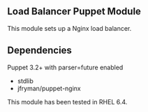 Load Balancer Puppet Module
-------------------

This module sets up a Nginx load balancer.

Dependencies
------------
Puppet 3.2+ with parser=future enabled
* stdlib
* jfryman/puppet-nginx

This module has been tested in RHEL 6.4.
